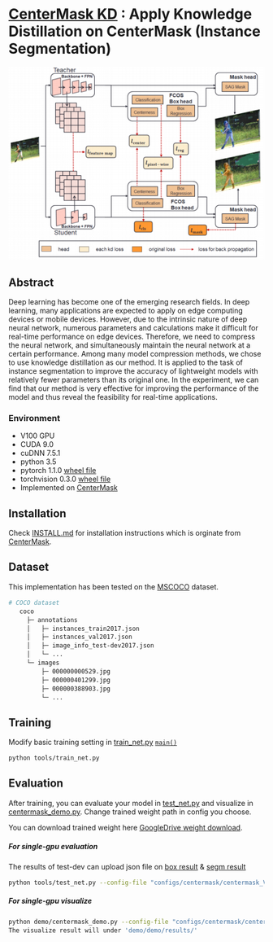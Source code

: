 # [CenterMask KD](https://arxiv.org/abs/1911.06667) : Apply Knowledge Distillation on CenterMask (Instance Segmentation)


![architecture](architecture.png)

## Abstract

Deep learning has become one of the emerging research fields. In deep learning, many applications are expected to apply on edge computing devices or mobile devices. However, due to the intrinsic nature of deep neural network, numerous parameters and calculations make it difficult for real-time performance on edge devices. Therefore, we need to compress the neural network, and simultaneously maintain the neural network at a certain performance. Among many model compression methods, we chose to use knowledge distillation as our method. It is applied to the task of instance segmentation to improve the accuracy of lightweight models with relatively fewer parameters than its original one. In the experiment, we can find that our method is very effective for improving the performance of the model and thus reveal the feasibility for real-time applications.

### Environment
- V100 GPU
- CUDA 9.0 
- cuDNN 7.5.1 
- python 3.5
- pytorch 1.1.0 [wheel file](https://download.pytorch.org/whl/cu90/torch-1.1.0-cp35-cp35m-linux_x86_64.whl)
- torchvision 0.3.0 [wheel file](https://download.pytorch.org/whl/cu90/torchvision-0.3.0-cp35-cp35m-manylinux1_x86_64.whl)
- Implemented on [CenterMask](https://github.com/youngwanLEE/CenterMask)  

## Installation
Check [INSTALL.md](INSTALL.md) for installation instructions which is orginate from [CenterMask](https://github.com/youngwanLEE/CenterMask).

## Dataset
This implementation has been tested on the [MSCOCO](https://cocodataset.org/#download) dataset.
```bash
# COCO dataset
   coco
     ├─ annotations
     │   ├─ instances_train2017.json
     │   ├─ instances_val2017.json
     │   ├─ image_info_test-dev2017.json
     │   └─ ...
     └─ images
         ├─ 000000000529.jpg
         ├─ 000000401299.jpg
         ├─ 000000388903.jpg
         └─ ... 
```
         
## Training
Modify basic training setting in [train_net.py](tools/train_net.py) [``main()``](https://github.com/yuchieh0710/centermask_good/blob/master/tools/train_net.py#L142)

```bash
python tools/train_net.py  
```

## Evaluation

After training, you can evaluate your model in [test_net.py](tools/test_net.py) and visualize in [centermask_demo.py](demo/centermask_demo.py).
Change trained weight path in config you choose. 

You can download trained weight here [GoogleDrive weight download](https://drive.google.com/drive/u/2/folders/1VOQwtSQHvwl4fsPACjuWErZFv06RdhWs).

##### For single-gpu evaluation 
The results of test-dev can upload json file on [box result](https://competitions.codalab.org/competitions/20794#participate-get-data) & [segm result](https://competitions.codalab.org/competitions/20796#participate-get-data)
```bash
python tools/test_net.py --config-file "configs/centermask/centermask_V_19_eSE_FPN_lite_res600_ms_bs16_4x.yaml" 
```

##### For single-gpu visualize 
```bash
python demo/centermask_demo.py --config-file "configs/centermask/centermask_V_19_eSE_FPN_lite_res600_ms_bs16_4x.yaml"  --weights "tools/checkpoints/student/model_0360000.pth"  --input "demo/test_image"  --output_dir "demo/results/test_result"
The visualize result will under 'demo/demo/results/'
```
